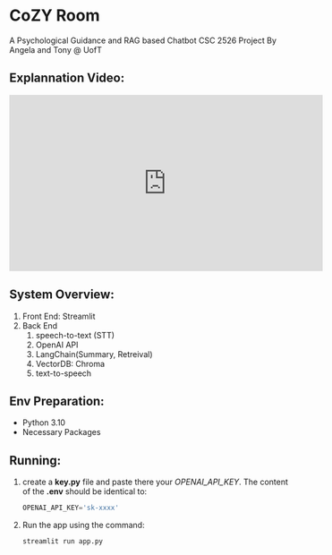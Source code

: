 # CoZY Room

A Psychological Guidance and RAG based Chatbot
CSC 2526 Project By Angela and Tony @ UofT

## Explannation Video:
<iframe width="560" height="315" src="https://www.youtube.com/embed/Tc8CNeqy3yo" 
frameborder="0" allow="accelerometer; autoplay; clipboard-write; encrypted-media; gyroscope; picture-in-picture" 
allowfullscreen></iframe>


## System Overview:
1. Front End: Streamlit
2. Back End
   1. speech-to-text (STT)
   2. OpenAI API
   3. LangChain(Summary, Retreival)
   4. VectorDB: Chroma
   5. text-to-speech


## Env Preparation:
- Python 3.10
- Necessary Packages

## Running:
1. create a **key.py** file and paste there your *OPENAI_API_KEY*. The content of the **.env** should be identical to:
    ```py
    OPENAI_API_KEY='sk-xxxx'
    ```
2. Run the app using the command:
    ```py
    streamlit run app.py
    ```